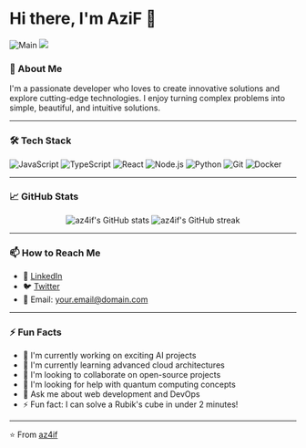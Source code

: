 # Hi there, I'm AziF 👋

![Main](https://github.com/user-attachments/assets/4064d341-3ffd-4921-8188-af7056940e59)
![](https://komarev.com/ghpvc/?username=az4if&color=blueviolet&style=flat-square)

### 🚀 About Me

I'm a passionate developer who loves to create innovative solutions and explore cutting-edge technologies. I enjoy turning complex problems into simple, beautiful, and intuitive solutions.

---

### 🛠️ Tech Stack

![JavaScript](https://img.shields.io/badge/-JavaScript-F7DF1E?style=flat-square&logo=javascript&logoColor=black)
![TypeScript](https://img.shields.io/badge/-TypeScript-3178C6?style=flat-square&logo=typescript&logoColor=white)
![React](https://img.shields.io/badge/-React-61DAFB?style=flat-square&logo=react&logoColor=black)
![Node.js](https://img.shields.io/badge/-Node.js-339933?style=flat-square&logo=node.js&logoColor=white)
![Python](https://img.shields.io/badge/-Python-3776AB?style=flat-square&logo=python&logoColor=white)
![Git](https://img.shields.io/badge/-Git-F05032?style=flat-square&logo=git&logoColor=white)
![Docker](https://img.shields.io/badge/-Docker-2496ED?style=flat-square&logo=docker&logoColor=white)

---

### 📈 GitHub Stats

<p align="center">
  <img src="https://github-readme-stats.vercel.app/api?username=az4if&show_icons=true&theme=radical" alt="az4if's GitHub stats" />
  <img src="https://github-readme-streak-stats.herokuapp.com/?user=az4if&theme=radical" alt="az4if's GitHub streak" />
</p>

---

### 📫 How to Reach Me

- 💼 [LinkedIn](https://linkedin.com/in/yourprofile)
- 🐦 [Twitter](https://twitter.com/yourhandle)
- 📧 Email: your.email@domain.com

---

### ⚡ Fun Facts

- 🔭 I'm currently working on exciting AI projects
- 🌱 I'm currently learning advanced cloud architectures
- 👯 I'm looking to collaborate on open-source projects
- 🤔 I'm looking for help with quantum computing concepts
- 💬 Ask me about web development and DevOps
- ⚡ Fun fact: I can solve a Rubik's cube in under 2 minutes!

---

⭐️ From [az4if](https://github.com/az4if)
